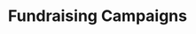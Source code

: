 ---
templateKey: people-page
title: Fundraising Campaigns
columnWidth: is-one-third
people:
  - name: Multipurpose Hall
    image: /img/gallery/Community-Meeting.jpg
    text: EXCITING NEWS A major donor has stepped forward and offered a challenge donation for RFA. They have pledged to match all donations we receive for the multipurpose hall and computer classroom, up to $30,000. Please consider making a donation to RFA today to help us make the most of this opportunity.
    button:
      text: Donate Now
      link: https://newhorizonsfoundation.com/projectsdonate/2068-j-n-rwanda-faith-academy
  - name: Rwanda Faith Academy Operations
    image: /img/gallery/IMG_20161115_104822749_HDR.jpg
    text: General support for construction and operations at the Rwanda Faith Academy School in Kigali, Rwanda. When you click on the "Donate" button below you will be taken to our secure donation site. Use the drop down menus on that site to select the fund you want to donate to and whether you want to make a one time only or recurring monthly donation. Thank you.
    button:
      text: Donate Now
      link: https://newhorizonsfoundation.com/projectsdonate/2068-j-n-rwanda-faith-academy
  - name: Scholarships
    image: /img/header.jpg
    text: Many families in Rwanda do not have the money to send their children to school. Through our Scholarship Fund we raise funds to allow these children to attend Rwanda Faith Academy. We estimate the cost for tuition, uniform, and health insurance to be $35 per student, per month. Please consider donating to the Scholarship Fund to allow one or more students to attend school. When you click on the "Donate" button below you will be taken to our secure donation site. Use the drop down menus on that site to select the fund you want to donate to and whether you want to make a one time only or recurring monthly donation. Thank you.
    button:
      text: Donate Now
      link: https://newhorizonsfoundation.com/projectsdonate/2068-j-n-rwanda-faith-academy
 
---